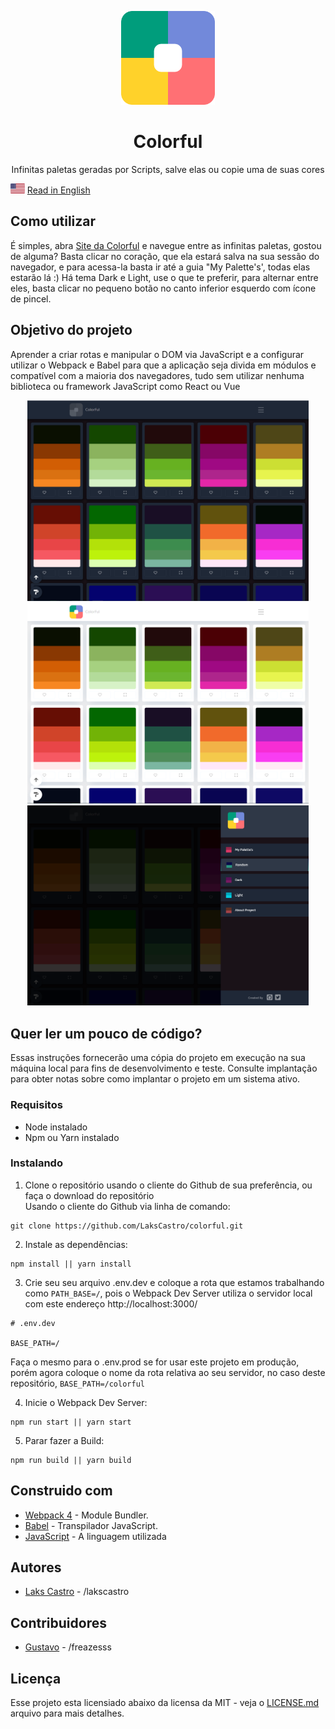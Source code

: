 <p align="center">
  <img src="./src/assets/images/logo.png" width="150">
  <h1 align="center">Colorful</h1>
  <p align="center">Infinitas paletas geradas por Scripts, salve elas ou copie uma de suas cores</p>
</p>

<p>
  <img src="./src/assets/en.png" alt="Portuguese" height="16">
  <a href="https://github.com/LaksCastro/colorful/blob/master/README.md">Read in English</a>
</p>

## Como utilizar
É simples, abra [Site da Colorful](https://lakscastro.github.io/colorful/) e navegue entre as infinitas paletas, gostou de alguma? Basta clicar no coração, que ela estará salva na sua sessão do navegador, e para acessa-la basta ir até a guia "My Palette's', todas elas estarão lá :) Há tema Dark e Light, use o que te preferir, para alternar entre eles, basta clicar no pequeno botão no canto inferior esquerdo com ícone de pincel.

## Objetivo do projeto
Aprender a criar rotas e manipular o DOM via JavaScript e a configurar utilizar o Webpack e Babel para que a aplicação seja divida em módulos e compatível com a maioria dos navegadores, tudo sem utilizar nenhuma biblioteca ou framework JavaScript como React ou Vue

<p align="center">
  <img width="450" src="./src/assets/print/print-1.png">
  <img width="450" src="./src/assets/print/print-2.png">
  <img width="450" src="./src/assets/print/print-3.png">
</p>


## Quer ler um pouco de código?
Essas instruções fornecerão uma cópia do projeto em execução na sua máquina local para fins de desenvolvimento e teste. Consulte implantação para obter notas sobre como implantar o projeto em um sistema ativo.

### Requisitos
- Node instalado
- Npm ou Yarn instalado

### Instalando
1. Clone o repositório usando o cliente do Github de sua preferência, ou faça o download do repositório  
Usando o cliente do Github via linha de comando:  
```
git clone https://github.com/LaksCastro/colorful.git
```

2. Instale as dependências:  
```
npm install || yarn install
```

3. Crie seu seu arquivo .env.dev e coloque a rota que estamos trabalhando como `PATH_BASE=/`, pois o Webpack Dev Server utiliza o servidor local com este endereço http://localhost:3000/
```
# .env.dev

BASE_PATH=/
```

Faça o mesmo para o .env.prod se for usar este projeto em produção, porém agora coloque o nome da rota relativa ao seu servidor, no caso deste repositório, `BASE_PATH=/colorful`

4. Inicie o Webpack Dev Server:
```
npm run start || yarn start
```

5. Parar fazer a Build: 
```
npm run build || yarn build
```

## Construido com  
* [Webpack 4](https://webpack.js.org/) - Module Bundler.
* [Babel](https://babeljs.io/) - Transpilador JavaScript.
* [JavaScript](https://developer.mozilla.org/pt-BR/docs/Aprender/JavaScript) - A linguagem utilizada

## Autores
* [Laks Castro](https://github.com/LaksCastro) - /lakscastro

## Contribuidores
* [Gustavo](https://github.com/freazesss) - /freazesss

## Licença
Esse projeto esta licensiado abaixo da licensa da MIT - veja o [LICENSE.md](LICENSE.md) arquivo para mais detalhes.

